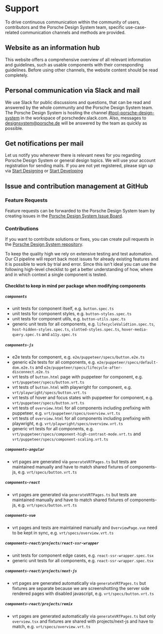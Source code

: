 # Support

To drive continuous communication within the community of users, contributors and the Porsche Design System team,
specific use-case-related communication channels and methods are provided.

<TableOfContents></TableOfContents>

## Website as an information hub

This website offers a comprehensive overview of all relevant information and guidelines, such as usable components with
their corresponding guidelines. Before using other channels, the website content should be read completely.

## Personal communication via Slack and mail

We use Slack for public discussions and questions, that can be read and answered by the whole community and the Porsche
Design System team. The Porsche Design System is hosting the channel
[#tool-porsche-design-system](https://porschedev.slack.com/app_redirect?channel=tool-porsche-design-system) in the
workspace of porschedev.slack.com. Also, messages to designsystem@porsche.de will be answered by the team as quickly as
possible.

## Get notifications per mail

Let us notify you whenever there is relevant news for you regarding Porsche Design System or general design topics. We
will use your account registration for sending mails. If you are not yet registered, please sign up via
[Start Designing](designing/introduction) or [Start Developing](developing/introduction)

## Issue and contribution management at GitHub

### Feature Requests

Feature requests can be forwarded to the Porsche Design System team by creating issues in the
[Porsche Design System Issue Board](https://github.com/porsche-design-system/porsche-design-system/issues/new/choose).

### Contributions

If you want to contribute solutions or fixes, you can create pull requests in the
[Porsche Design System repository](https://github.com/porsche-design-system/porsche-design-system).

To keep the quality high we rely on extensive testing and test automation.  
Our CI pipeline will report back most issues for already existing features and it is possible to work by trial and
error. Since this isn't ideal you can use the following high-level checklist to get a better understanding of how, where
and in which context a single component is tested.

#### Checklist to keep in mind per package when modifying components

##### `components`

- unit tests for component itself, e.g. `button.spec.ts`
- unit tests for component styles, e.g. `button-styles.spec.ts`
- unit tests for component utils, e.g. `button-utils.spec.ts`
- generic unit tests for all components, e.g. `lifecycleValidtion.spec.ts`, `host-hidden-styles.spec.ts`,
  `slotted-styles.spec.ts`, `hover-media-query.spec.ts` and `a11y.spec.ts`

##### `components-js`

- e2e tests for component, e.g. `e2e/puppeteer/specs/button.e2e.ts`
- generic e2e tests for all components, e.g. `e2e/puppeteer/specs/default-dom.e2e.ts` and
  `e2e/puppeteer/specs/lifecycle-after-disconnect.e2e.ts`
- vrt tests of `button.html` page with puppeteer for component, e.g. `vrt/puppeteer/specs/button.vrt.ts`
- vrt tests of `button.html` with playwright for component, e.g. `vrt/playwright/specs/button.vrt.ts`
- vrt tests of hover and focus states with puppeteer for component, e.g. `vrt/puppeteer/specs/button.vrt.ts`
- vrt tests of `overview.html` for all components including prefixing with puppeteer, e.g.
  `vrt/puppeteer/specs/overview.vrt.ts`
- vrt tests of `overview.html` for all components including prefixing with playwright, e.g.
  `vrt/playwright/specs/overview.vrt.ts`
- generic vrt tests for all components, e.g. `vrt/puppeteer/specs/component-high-contrast-mode.vrt.ts` and
  `vrt/puppeteer/specs/component-scaling.vrt.ts`

##### `components-angular`

- vrt pages are generated via `generateVRTPages.ts` but tests are maintained manually and have to match shared fixtures
  of components-js, e.g. `vrt/specs/button.vrt.ts`

##### `components-react`

- vrt pages are generated via `generateVRTPages.ts` but tests are maintained manually and have to match shared fixtures
  of components-js, e.g. `vrt/specs/button.vrt.ts`

##### `components-vue`

- vrt pages and tests are maintained manually and `OverviewPage.vue` need to be kept in sync, e.g.
  `vrt/specs/overview.vrt.ts`

##### `components-react/projects/react-ssr-wrapper`

- unit tests for component edge cases, e.g. `react-ssr-wrapper.spec.tsx`
- generic unit tests for all components, e.g. `react-ssr-wrapper.spec.tsx`

##### `components-react/projects/next-js`

- vrt pages are generated automatically via `generateVRTPages.ts` but fixtures are separate because we are
  screenshotting the server side rendered pages with disabled javascript, e.g. `vrt/specs/button.vrt.ts`

##### `components-react/projects/remix`

- vrt pages are generated automatically via `generateVRTPages.ts` but only `overview.tsx` and fixtures are shared with
  projects/next-js and have to match, e.g. `vrt/specs/overview.vrt.ts`
